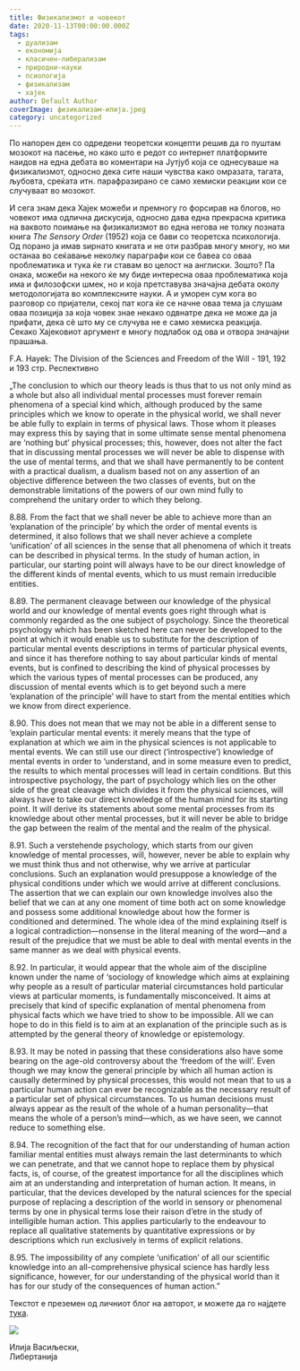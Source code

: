 ```yaml
---
title: Физикализмот и човекот
date: 2020-11-13T00:00:00.000Z
tags:
  - дуализам
  - економија
  - класичен-либерализам
  - природни-науки
  - псиологија
  - физикализам
  - хајек
author: Default Author
coverImage: физикализам-илија.jpeg
category: uncategorized
---
```


По напорен ден со одредени теоретски концепти решив да го пуштам мозокот на пасење, но како што е редот со интернет платформите наидов на една дебата во коментари на Јутјуб која се однесуваше на физикализмот, односно дека сите наши чувства како омразата, тагата, љубовта, среќата итн. парафразирано се само хемиски реакции кои се случуваат во мозокот.  

И сега знам дека Хајек можеби и премногу го форсирав на блогов, но човекот има одлична дискусија, односно дава една прекрасна критика на ваквото поимање на физикализмот во една негова не толку позната книга _The Sensory Order_ (1952) која се бави со теоретска психологија. Од порано ја имав ѕирнато книгата и не оти разбрав многу многу, но ми останаа во сеќавање неколку параграфи кои се бавеа со оваа проблематика и тука ќе ги ставам во целост на англиски. Зошто? Па онака, можеби на некого ќе му биде интересна оваа проблематика која има и филозофски шмек, но и која претставува значајна дебата околу методологијата во комплексните науки. А и уморен сум кога во разговор со пријатели, секој пат кога ќе се начне оваа тема ја слушам оваа позиција за која човек знае некако одвнатре дека не може да ја прифати, дека сѐ што му се случува не е само хемиска реакција. Секако Хајековиот аргумент е многу подлабок од ова и отвора значајни прашања.

F.A. Hayek: The Division of the Sciences and Freedom of the Will - 191, 192 и 193 стр. Респективно

„The conclusion to which our theory leads is thus that to us not only mind as a whole but also all individual mental processes must forever remain phenomena of a special kind which, although produced by the same principles which we know to operate in the physical world, we shall never be able fully to explain in terms of physical laws. Those whom it pleases may express this by saying that in some ultimate sense mental phenomena are ‘nothing but’ physical processes; this, however, does not alter the fact that in discussing mental processes we will never be able to dispense with the use of mental terms, and that we shall have permanently to be content with a practical dualism, a dualism based not on any assertion of an objective difference between the two classes of events, but on the demonstrable limitations of the powers of our own mind fully to comprehend the unitary order to which they belong.

8.88. From the fact that we shall never be able to achieve more than an ‘explanation of the principle’ by which the order of mental events is determined, it also follows that we shall never achieve a complete ‘unification’ of all sciences in the sense that all phenomena of which it treats can be described in physical terms. In the study of human action, in particular, our starting point will always have to be our direct knowledge of the different kinds of mental events, which to us must remain irreducible entities.

8.89. The permanent cleavage between our knowledge of the physical world and our knowledge of mental events goes right through what is commonly regarded as the one subject of psychology. Since the theoretical psychology which has been sketched here can never be developed to the point at which it would enable us to substitute for the description of particular mental events descriptions in terms of particular physical events, and since it has therefore nothing to say about particular kinds of mental events, but is confined to describing the kind of physical processes by which the various types of mental processes can be produced, any discussion of mental events which is to get beyond such a mere ‘explanation of the principle’ will have to start from the mental entities which we know from direct experience.

8.90. This does not mean that we may not be able in a different sense to ‘explain particular mental events: it merely means that the type of explanation at which we aim in the physical sciences is not applicable to mental events. We can still use our direct (‘introspective’) knowledge of mental events in order to ‘understand, and in some measure even to predict, the results to which mental processes will lead in certain conditions. But this introspective psychology, the part of psychology which lies on the other side of the great cleavage which divides it from the physical sciences, will always have to take our direct knowledge of the human mind for its starting point. It will derive its statements about some mental processes from its knowledge about other mental processes, but it will never be able to bridge the gap between the realm of the mental and the realm of the physical.

8.91. Such a verstehende psychology, which starts from our given knowledge of mental processes, will, however, never be able to explain why we must think thus and not otherwise, why we arrive at particular conclusions. Such an explanation would presuppose a knowledge of the physical conditions under which we would arrive at different conclusions. The assertion that we can explain our own knowledge involves also the belief that we can at any one moment of time both act on some knowledge and possess some additional knowledge about how the former is conditioned and determined. The whole idea of the mind explaining itself is a logical contradiction—nonsense in the literal meaning of the word—and a result of the prejudice that we must be able to deal with mental events in the same manner as we deal with physical events.

8.92. In particular, it would appear that the whole aim of the discipline known under the name of ‘sociology of knowledge which aims at explaining why people as a result of particular material circumstances hold particular views at particular moments, is fundamentally misconceived. It aims at precisely that kind of specific explanation of mental phenomena from physical facts which we have tried to show to be impossible. All we can hope to do in this field is to aim at an explanation of the principle such as is attempted by the general theory of knowledge or epistemology.

8.93. It may be noted in passing that these considerations also have some bearing on the age-old controversy about the ‘freedom of the will’. Even though we may know the general principle by which all human action is causally determined by physical processes, this would not mean that to us a particular human action can ever be recognizable as the necessary result of a particular set of physical circumstances. To us human decisions must always appear as the result of the whole of a human personality—that means the whole of a person’s mind—which, as we have seen, we cannot reduce to something else.

8.94. The recognition of the fact that for our understanding of human action familiar mental entities must always remain the last determinants to which we can penetrate, and that we cannot hope to replace them by physical facts, is, of course, of the greatest importance for all the disciplines which aim at an understanding and interpretation of human action. It means, in particular, that the devices developed by the natural sciences for the special purpose of replacing a description of the world in sensory or phenomenal terms by one in physical terms lose their raison d’etre in the study of intelligible human action. This applies particularly to the endeavour to replace all qualitative statements by quantitative expressions or by descriptions which run exclusively in terms of explicit relations.

8.95. The impossibility of any complete ‘unification’ of all our scientific knowledge into an all-comprehensive physical science has hardly less significance, however, for our understanding of the physical world than it has for our study of the consequences of human action.”

Текстот е преземен од личниот блог на авторот, и можете да го најдете [тука](https://ilijav.substack.com/p/--7a7).

![](http://libertaniabackup.local/wp-content/uploads/2020/08/ilija_vasiljevski.png)

Илија Васиљески,  
Либертанија
